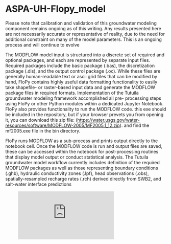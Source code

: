 # ASPA-UH-Flopy_model


Please note that calibration and validation of this groundwater modeling component remains ongoing as of this writing. Any results presented here are not necessarily accurate or representative of reality, due to the need for additional constraint on many of the model
parameters. This is an ongoing process and will continue to evolve

The MODFLOW model input is structured into a discrete set of required and optional
packages, and each are represented by separate input files. Required packages include the
basic package (.bas), the discretization package (.dis), and the output control package (.oc).
While these files are generally human-readable text or ascii grid files that can be modified by
hand, FloPy contains highly useful data formatting functionality to easily take shapefile- or
raster-based input data and generate the MODFLOW package files in required formats.
Implementation of the Tutuila groundwater modeling framework accomplished all pre-
processing steps using FloPy or other Python modules within a dedicated Jupyter Notebook.
FloPy also provides functionality to run the MODFLOW code. this exe should be included in the repository, but if your browser prevets you from opening it, you can download this zip file: (https://water.usgs.gov/water-resources/software/MODFLOW-2005/MF2005.1_12.zip). and find the mf2005.exe file in the bin directory. 

FloPy runs MODFLOW as a sub-process and prints output directly to
the notebook cell. Once the MODFLOW code is run and output files are saved, these can be
accessed within the notebook for post-processing routines that display model output or conduct
statistical analysis. The Tutuila groundwater model workflow currently includes definition of the
required MODFLOW packages as well as those representing boundary conditions (.ghb),
hydraulic conductivity zones (.lpf), head observations (.obs), spatially-resampled recharge rates
(.rch) derived directly from SWB2, and salt-water interface predictions


<!-- blank line -->
<figure class="video_container">
  <iframe src='https://www.mapchannels.com/mc5/27562/27562-testsuccess.htm?v=20190807113007' frameborder="0" allowfullscreen="true"></iframe>
</figure>
<!-- blank line -->
